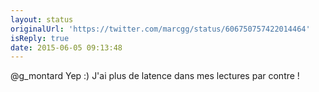 ```yaml
---
layout: status
originalUrl: 'https://twitter.com/marcgg/status/606750757422014464'
isReply: true
date: 2015-06-05 09:13:48
---
```


@g_montard Yep :) J'ai plus de latence dans mes lectures par contre !
